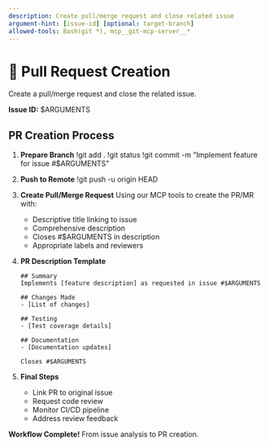 ```yaml
---
description: Create pull/merge request and close related issue
argument-hint: [issue-id] [optional: target-branch]
allowed-tools: Bash(git *), mcp__git-mcp-server__*
---
```


# 🚀 Pull Request Creation

Create a pull/merge request and close the related issue.

**Issue ID:** $ARGUMENTS

## PR Creation Process

1. **Prepare Branch**
   !git add .
   !git status
   !git commit -m "Implement feature for issue #$ARGUMENTS"

2. **Push to Remote**
   !git push -u origin HEAD

3. **Create Pull/Merge Request**
   Using our MCP tools to create the PR/MR with:
   - Descriptive title linking to issue
   - Comprehensive description
   - Closes #$ARGUMENTS in description
   - Appropriate labels and reviewers

4. **PR Description Template**
   ```
   ## Summary
   Implements [feature description] as requested in issue #$ARGUMENTS

   ## Changes Made
   - [List of changes]

   ## Testing
   - [Test coverage details]

   ## Documentation
   - [Documentation updates]

   Closes #$ARGUMENTS
   ```

5. **Final Steps**
   - Link PR to original issue
   - Request code review
   - Monitor CI/CD pipeline
   - Address review feedback

**Workflow Complete!** From issue analysis to PR creation.
